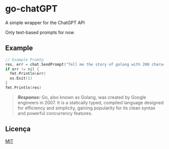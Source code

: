 
# go-chatGPT

A simple wrapper for the ChatGPT API 

Only text-based prompts for now


## Example
```go
// Example Promtp
res, err = chat.SendPrompt("Tell me the story of golang with 200 characters")
if err != nil {
  fmt.Println(err)
  os.Exit(1)
}
fmt.Println(res)
```

> ***Response:***
> Go, also known as Golang, was created by Google engineers in 2007. It is a statically typed, compiled language designed for efficiency and simplicity, gaining popularity for its clean syntax and powerful concurrency features.
## Licença

[MIT](https://choosealicense.com/licenses/mit/)

